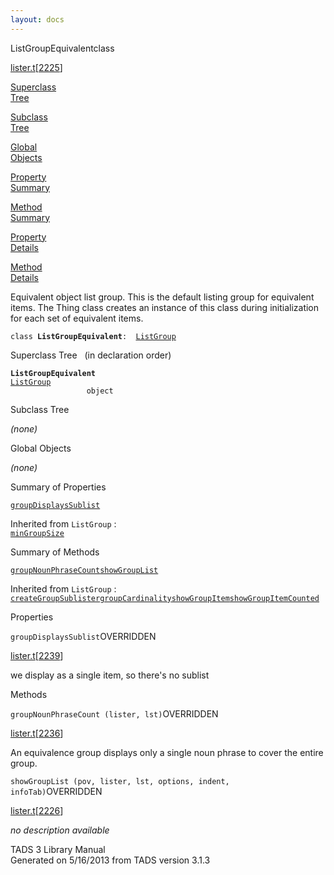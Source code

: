 ```yaml
---
layout: docs
---
```

<span class="title">ListGroupEquivalent</span><span class="type">class</span>

[lister.t](../file/lister.t.html)\[[2225](../source/lister.t.html#2225)\]

[Superclass  
Tree](#_SuperClassTree_)

[Subclass  
Tree](#_SubClassTree_)

[Global  
Objects](#_ObjectSummary_)

[Property  
Summary](#_PropSummary_)

[Method  
Summary](#_MethodSummary_)

[Property  
Details](#_Properties_)

[Method  
Details](#_Methods_)



Equivalent object list group. This is the default listing group for
equivalent items. The Thing class creates an instance of this class
during initialization for each set of equivalent items.

`class `**`ListGroupEquivalent`**` :   `[`ListGroup`](../object/ListGroup.html)



<span id="_SuperClassTree_"></span>



<span class="hdln">Superclass Tree</span>   (in declaration order)



**`ListGroupEquivalent`**  
[`ListGroup`](../object/ListGroup.html)  
`                 object`  
<span id="_SubClassTree_"></span>



<span class="hdln">Subclass Tree</span>  



*(none)* <span id="_ObjectSummary_"></span>



<span class="hdln">Global Objects</span>  



*(none)* <span id="_PropSummary_"></span>



<span class="hdln">Summary of Properties</span>  



[`groupDisplaysSublist`](#groupDisplaysSublist)

Inherited from `ListGroup` :  
[`minGroupSize`](../object/ListGroup.html#minGroupSize)

<span id="_MethodSummary_"></span>



<span class="hdln">Summary of Methods</span>  



[`groupNounPhraseCount`](#groupNounPhraseCount)[`showGroupList`](#showGroupList)

Inherited from `ListGroup` :  
[`createGroupSublister`](../object/ListGroup.html#createGroupSublister)[`groupCardinality`](../object/ListGroup.html#groupCardinality)[`showGroupItem`](../object/ListGroup.html#showGroupItem)[`showGroupItemCounted`](../object/ListGroup.html#showGroupItemCounted)

<span id="_Properties_"></span>



<span class="hdln">Properties</span>  



<span id="groupDisplaysSublist"></span>

`groupDisplaysSublist`<span class="rem">OVERRIDDEN</span>

[lister.t](../file/lister.t.html)\[[2239](../source/lister.t.html#2239)\]



we display as a single item, so there's no sublist



<span id="_Methods_"></span>



<span class="hdln">Methods</span>  



<span id="groupNounPhraseCount"></span>

`groupNounPhraseCount (lister, lst)`<span class="rem">OVERRIDDEN</span>

[lister.t](../file/lister.t.html)\[[2236](../source/lister.t.html#2236)\]



An equivalence group displays only a single noun phrase to cover the
entire group.



<span id="showGroupList"></span>

`showGroupList (pov, lister, lst, options, indent, infoTab)`<span class="rem">OVERRIDDEN</span>

[lister.t](../file/lister.t.html)\[[2226](../source/lister.t.html#2226)\]



*no description available*





TADS 3 Library Manual  
Generated on 5/16/2013 from TADS version 3.1.3


